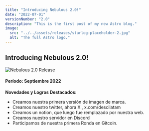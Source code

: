 ```yaml
---
title: "Introducing Nebulous 2.0!"
date: "2022-07-01"
versionNumber: "2.0"
description: "This is the first post of my new Astro blog."
image:
  src: "../../assets/releases/starlog-placeholder-2.jpg"
  alt: "The full Astro logo."
---
```



## Introducing Nebulous 2.0!

![Nebulous 2.0 Release](../../assets/releases/starlog-placeholder-2.jpg)

#### Período: Septiembre 2022

**Novedades y Logros Destacados:**

-  Creamos nuestra primera versión de imagen de marca.
-  Creamos nuestro twitter, ahora X , x.com/descilatam
-  Creamos un notion, que luego fue remplazado por nuestra web.
-  Creamos nuestro servidor en Discord
-  Participamos de nuestra primera Ronda en Gitcoin.


<!-- 

## Introducing Nebulous 2.0!

![Nebulous 2.0 Release](../../assets/releases/starlog-placeholder-2.jpg)

Greetings, Nebulous users! We're excited to bring you the latest updates in our [ever-evolving tech ecosystem](#). In this release, we're introducing some exciting new features and squashing a few pesky bugs. Let's dive in!

### 🍿 New Features & Enhancements

- **NebulaSync v2.0:** We're thrilled to introduce NebulaSync 2.0, our revamped file synchronization tool. It now offers blazing-fast sync speeds, improved reliability, and enhanced cross-device compatibility.
- **Enhanced NebulaProtect:** NebulaProtect, our comprehensive security suite, has received a major update. Enjoy advanced threat detection, and real-time monitoring.
- **NebulaConnect for Teams:** Collaborate effortlessly with NebulaConnect for Teams. This powerful feature allows seamless integration with your favorite project management tools, enabling you to manage tasks, share documents, and track progress in real-time.

### 🐞 Bug Fixes

- Resolved occasional crashing issues when using NebulaSync.
- Fixed a bug causing data corruption in rare cases during file transfers.
- Improved compatibility with older devices to ensure a seamless experience for all users.
- Enhanced error handling and reporting for a smoother user experience.

### 👀 Coming Soon

We can't spill all the beans just yet, but we're thrilled to give you a sneak peek of what's coming in the next Nebulous release:

- **NebulaWallet:** A secure and user-friendly cryptocurrency wallet integrated directly into Nebulous for seamless digital asset management.
- **NebulaConnect Mobile:** Take your collaboration to the next level with our upcoming mobile app, enabling you to work on the go.
- **NebulaLabs:** Our developer tools and API enhancements, providing you with even more customization options and possibilities.

If you have any suggestions or encounter any issues, don't hesitate to reach out to our support team. Together, we'll continue to make Nebulous the ultimate tech solution for you.
 -->